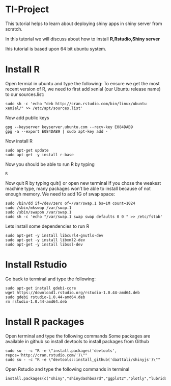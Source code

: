 # TI-Project

This tutorial helps to learn about deploying shiny apps in shiny server from scratch.

In this tutorial we will discuss about how to install **R,Rstudio,Shiny server**

Ihis tutorial is based upon 64 bit ubuntu system. 

# Install R
Open termial in ubuntu and type the following:
To ensure we get the most recent version of R, we need to first add xenial (our Ubuntu release name) to our sources.list:
```
sudo sh -c 'echo "deb http://cran.rstudio.com/bin/linux/ubuntu xenial/" >> /etc/apt/sources.list'
```
Now add public keys
```
gpg --keyserver keyserver.ubuntu.com --recv-key E084DAB9
gpg -a --export E084DAB9 | sudo apt-key add -
```
Now install R
```
sudo apt-get update
sudo apt-get -y install r-base
```
Now you should be able to run R by typing
```
R
```
Now quit R by typing quit() or open new terminal
If you chose the weakest machine type, many packages won’t be able to install because of not enough memory. We need to add 1G of swap space:
```
sudo /bin/dd if=/dev/zero of=/var/swap.1 bs=1M count=1024
sudo /sbin/mkswap /var/swap.1
sudo /sbin/swapon /var/swap.1
sudo sh -c 'echo "/var/swap.1 swap swap defaults 0 0 " >> /etc/fstab'
```
Lets install some dependencies to run R
```
sudo apt-get -y install libcurl4-gnutls-dev
sudo apt-get -y install libxml2-dev
sudo apt-get -y install libssl-dev
```
# Install Rstudio
Go back to terminal and type the following:
```
sudo apt-get install gdebi-core
wget https://download1.rstudio.org/rstudio-1.0.44-amd64.deb
sudo gdebi rstudio-1.0.44-amd64.deb
rm rstudio-1.0.44-amd64.deb
```
# Install R packages
Open terminal and type the following commands
Some packages are available in github so install devtools to install packages from Github
```
sudo su - -c "R -e \"install.packages('devtools', repos='http://cran.rstudio.com/')\""
sudo su - -c "R -e \"devtools::install_github('daattali/shinyjs')\""
```
Open Rstudio and type the following commands in terminal
```
install.packages(c("shiny","shinydashboard","ggplot2","plotly","lubridate","shinythemes","reshape","dplyr","tidyr","xts","pool","dplyr","shinyjs","xlsx","readxl","DT","pool","bubbles","shinySignals","plyr"))
```
